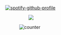 <div align="center">
  
 [![spotify-github-profile](https://spotify-github-profile.kittinanx.com/api/view?uid=hgkzgh0ufui33p9xwh91jrf7x&cover_image=true&theme=novatorem&show_offline=false&background_color=121212&interchange=false&bar_color=000000&bar_color_cover=false)](https://github.com/kittinan/spotify-github-profile)‎‎ ‎ 

![](https://media.discordapp.net/attachments/1328858060956893256/1386432805000708157/cutie_aeon_-removebg-preview.png?ex=6859afab&is=68585e2b&hm=6332d585805c11950ccaa94d1502b44a3e80fb6473a7fb4742ef924c5245cf15&=&format=webp&quality=lossless&width=1186&height=842)

‎![counter](https://komarev.com/ghpvc/?username=untildawns&label=ੈ✩‧₊˚&color=000000&style=plastic") 
‎ 
 ‎



